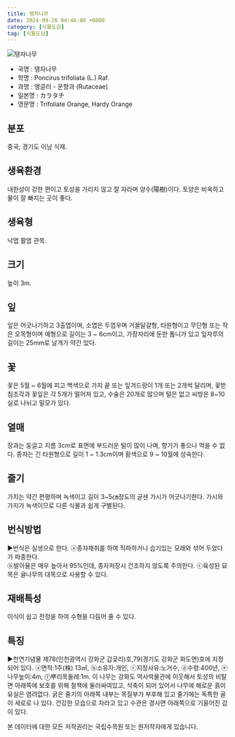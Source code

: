 ```yaml
---
title: 탱자나무
date: 2024-09-26 04:46:00 +0800
category: [식물도감]
tag: [식물도감]
---
```




![탱자나무](/fileUpload/plants/basic/Rutaceae/Poncirus/12141/12141_1_th2.JPG)
- 국명 : 탱자나무
- 학명 : Poncirus trifoliata (L.) Raf.
- 과명 : 앵글러 - 운향과 (Rutaceae)
- 일본명 : カラタチ
- 영문명 : Trifoliate Orange, Hardy Orange


## 분포
중국; 경기도 이남 식재.
## 생육환경
내한성이 강한 편이고 토성을 가리지 않고 잘 자라며 양수(陽樹)이다. 토양은 비옥하고 물이 잘 빠지는 곳이 좋다.
## 생육형
낙엽 활엽 관목. 
## 크기
높이 3m.
## 잎
잎은 어긋나기하고 3출엽이며, 소엽은 두껍우며 거꿀달걀형, 타원형이고 무딘형 또는 작은 오목형이며 예형으로 길이는 3 ~ 6cm이고, 가장자리에 둔한 톱니가 있고 잎자루의 길이는 25mm로 날개가 약간 있다.
## 꽃
꽃은 5월 ~ 6월에 피고 백색으로 가지 끝 또는 잎겨드랑이 1개 또는 2개씩 달리며, 꽃받침조각과 꽃잎은 각 5개가 떨어져 있고, 수술은 20개로 많으며 털은 없고 씨방은 8~10실로 나뉘고 밀모가 있다.
## 열매
장과는 둥글고 지름 3cm로 표면에 부드러운 털이 많이 나며, 향기가 좋으나 먹을 수 없다.  종자는 긴 타원형으로 길이 1 ~ 1.3cm이며 황색으로 9 ~ 10월에 성숙한다.
## 줄기
가지는 약간 편평하며 녹색이고 길이 3~5㎝정도의 굳센 가시가 어긋나기한다.가시와 가지가 녹색이므로 다른 식물과 쉽게 구별된다.
## 번식방법
▶번식은 실생으로 한다. ⓐ종자채취를 하여 직파하거나 습기있는 모래와 섞어 두었다가 파종한다.  ⓑ발아율은 매우 높아서 95%인데, 종자저장시 건조하지 않도록 주의한다. ⓒ육성된 묘목은 귤나무의 대목으로 사용할 수 있다.
## 재배특성
이식이 쉽고 전정을 하여 수형을 다듬어 줄 수 있다.
## 특징
▶천연기념물 제78(인천광역시 강화군 갑곶리)호,79(경기도 강화군 화도면)호에 지정되어 있다. ⓐ면적:1주(株) 13㎡, ⓑ소유자:개인, ⓒ지정사유:노거수, ⓓ수령:400년, ⓔ나무높이:4m, ⓕ뿌리목둘레:1m. 이 나무는 강화도 역사박물관에 이웃해서 토성의 비탈면 아래쪽에 보호를 위해 철책에 둘러싸여있고, 석축이 되어 있어서 나무에 해로운 흙이 유실은 염려없다. 굵은 줄기의 아래쪽 내부는 목질부가 부후해 있고 줄기에는 독특한 골이 세로로 나 있다. 건강한 모습으로 자라고 있고 수관은 경사면 아래쪽으로 기울어진 감이 있다.






본 데이터에 대한 모든 저작권리는 국립수목원 또는 원저작자에게 있습니다.
